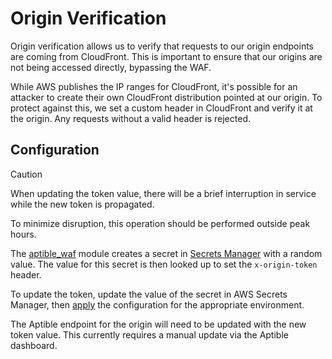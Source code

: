 # Origin Verification

Origin verification allows us to verify that requests to our origin endpoints
are coming from CloudFront. This is important to ensure that our origins are not
being accessed directly, bypassing the WAF.

While AWS publishes the IP ranges for CloudFront, it's possible for an attacker
to create their own CloudFront distribution pointed at our origin. To protect
against this, we set a custom header in CloudFront and verify it at the origin.
Any requests without a valid header is rejected.

## Configuration

> [!CAUTION]
> When updating the token value, there will be a brief interruption in service
> while the new token is propagated.
>
> To minimize disruption, this operation should be performed outside peak hours.

The [aptible_waf] module creates a secret in [Secrets Manager][secrets-manager]
with a random value. The value for this secret is then looked up to set the
`x-origin-token` header.

To update the token, update the value of the secret in AWS Secrets Manager,
then [apply] the configuration for the appropriate environment.

The Aptible endpoint for the origin will need to be updated with the new token
value. This currently requires a manual update via the Aptible dashboard.

[apply]: getting-started.md#planning-applying-changes
[aptible_waf]: ../modules/aptible-waf.md
[secrets-manager]: https://docs.aws.amazon.com/secretsmanager/latest/userguide/intro.html
